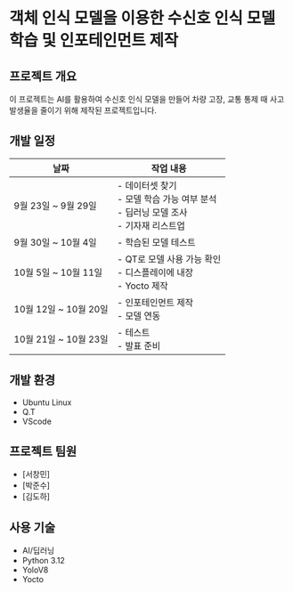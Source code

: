 # 객체 인식 모델을 이용한 수신호 인식 모델 학습 및 인포테인먼트 제작

## 프로젝트 개요
이 프로젝트는 AI를 활용하여 수신호 인식 모델을 만들어 차량 고장, 교통 통제 때 사고 발생율을 줄이기 위해 제작된 프로젝트입니다.

## 개발 일정

| 날짜                | 작업 내용                                                      |
|---------------------|---------------------------------------------------------------|
| 9월 23일 ~ 9월 29일 | - 데이터셋 찾기<br> - 모델 학습 가능 여부 분석<br> - 딥러닝 모델 조사<br> - 기자재 리스트업 |
| 9월 30일 ~ 10월 4일 | - 학습된 모델 테스트                                           |
| 10월 5일 ~ 10월 11일 | - QT로 모델 사용 가능 확인<br> - 디스플레이에 내장<br> - Yocto 제작 |
| 10월 12일 ~ 10월 20일 | - 인포테인먼트 제작<br> - 모델 연동                         |
| 10월 21일 ~ 10월 23일 | - 테스트<br> - 발표 준비                                     |


## 개발 환경
- Ubuntu Linux
- Q.T
- VScode


## 프로젝트 팀원
- [서창민]
- [박준수]
- [김도하]

## 사용 기술
- AI/딥러닝
- Python 3.12
- YoloV8
- Yocto
